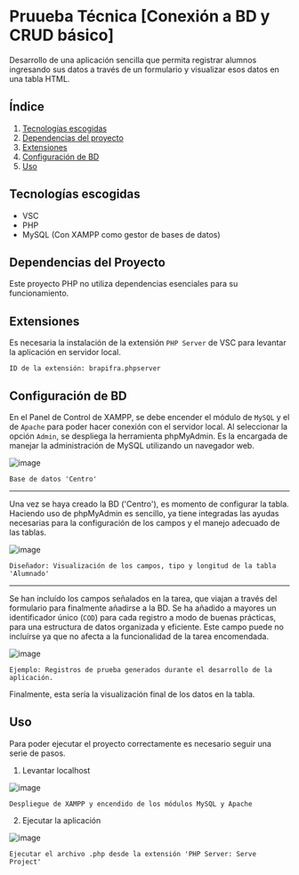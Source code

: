 # Pruueba Técnica [Conexión a BD y CRUD básico]

Desarrollo de una aplicación sencilla que permita registrar alumnos ingresando sus datos a través de un formulario y visualizar esos datos en una tabla HTML.

## Índice

1. [Tecnologías escogidas](#tecnologías-escogidas)
2. [Dependencias del proyecto](#dependencias-del-proyecto)
3. [Extensiones](#extensiones)
4. [Configuración de BD](#configuración-de-BD)
5. [Uso](#uso)

## Tecnologías escogidas
- VSC 
- PHP
- MySQL (Con XAMPP como gestor de bases de datos)


## Dependencias del Proyecto
Este proyecto PHP no utiliza dependencias esenciales para su funcionamiento.

 
## Extensiones
Es necesaria la instalación de la extensión `PHP Server` de VSC para levantar la aplicación en servidor local.

`ID de la extensión: brapifra.phpserver`


## Configuración de BD
En el Panel de Control de XAMPP, se debe encender el módulo de `MySQL` y el de `Apache` para poder hacer conexión con el servidor local.
Al seleccionar la opción `Admin`, se despliega la herramienta phpMyAdmin. Es la encargada de manejar la administración de MySQL utilizando un navegador web.


![image](https://github.com/user-attachments/assets/2d0dab7a-05d3-4a64-86a3-39957eadeef4)

`Base de datos 'Centro'`

---

Una vez se haya creado la BD ('Centro'), es momento de configurar la tabla. Haciendo uso de phpMyAdmin es sencillo, ya tiene integradas las ayudas necesarias para la configuración de los campos y el manejo adecuado de las tablas.

![image](https://github.com/user-attachments/assets/3c461bbc-14aa-4195-9374-33df5e6cbc55)

`Diseñador: Visualización de los campos, tipo y longitud de la tabla 'Alumnado'`

---

Se han incluído los campos señalados en la tarea, que viajan a través del formulario para finalmente añadirse a la BD. Se ha añadido a mayores un identificador único (`COD`) para cada registro a modo de buenas prácticas, para una estructura de datos organizada y eficiente. Este campo puede no incluírse ya que no afecta a la funcionalidad de la tarea encomendada.

![image](https://github.com/user-attachments/assets/b814ac76-4b0d-45fc-9ecb-bf9e39cbc0ea)

`Ejemplo: Registros de prueba generados durante el desarrollo de la aplicación.`

Finalmente, esta sería la visualización final de los datos en la tabla.

## Uso
Para poder ejecutar el proyecto correctamente es necesario seguir una serie de pasos.

1. Levantar localhost

![image](https://github.com/user-attachments/assets/59d70fa0-5dc7-4eef-9a9e-dc2595c0cd7c)

`Despliegue de XAMPP y encendido de los módulos MySQL y Apache`

2. Ejecutar la aplicación

![image](https://github.com/user-attachments/assets/eaa763a3-3dae-47b8-af7b-b9871ad6ce69)

`Ejecutar el archivo .php desde la extensión 'PHP Server: Serve Project'`

